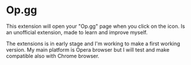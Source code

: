 Op.gg
=====

This extension will open your "Op.gg" page when you click on the icon.
Is an unofficial extension, made to learn and improve myself.

The extensions is in early stage and I'm working to make a first working version.
My main platform is Opera browser but I will test and make compatible also with Chrome browser.